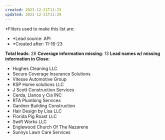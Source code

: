 ```yaml
---
created: 2023-12-21T11:23
updated: 2023-12-21T11:29
---
```

*Filters used to make this list are:
- *Lead source: API
- *Created after: 11-16-23

**Total leads**: 26
**Coverage information missing**: 13
**Lead names w/ missing information in Close:**
- Hughes Cleaning LLC
- Secure Coverage Insurance Solutions
- Vitesse Automotive Group
- KSP Home solutions LLC
- J Scott Construction Services
- Cerda, Llanos y Cia INC
- RTA Plumbing Services
- Gardner Building Construction
- Hair Design by Lisa LLC
- Florida Pig Roast LLC
- Swift Works LLC
- Englewood Church Of The Nazarene
- Sunnys Lawn Care Services
